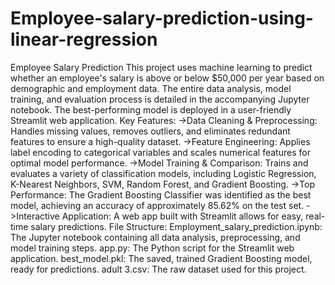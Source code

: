 # Employee-salary-prediction-using-linear-regression
Employee Salary Prediction
This project uses machine learning to predict whether an employee's salary is above or below $50,000 per year based on demographic and employment data. The entire data analysis, model training, and evaluation process is detailed in the accompanying Jupyter notebook. The best-performing model is deployed in a user-friendly Streamlit web application.
Key Features:
->Data Cleaning & Preprocessing: Handles missing values, removes outliers, and eliminates redundant features to ensure a high-quality dataset.
->Feature Engineering: Applies label encoding to categorical variables and scales numerical features for optimal model performance.
->Model Training & Comparison: Trains and evaluates a variety of classification models, including Logistic Regression, K-Nearest Neighbors, SVM, Random Forest, and Gradient Boosting.
->Top Performance: The Gradient Boosting Classifier was identified as the best model, achieving an accuracy of approximately 85.62% on the test set.
->Interactive Application: A web app built with Streamlit allows for easy, real-time salary predictions.
File Structure:
Employment_salary_prediction.ipynb: The Jupyter notebook containing all data analysis, preprocessing, and model training steps.
app.py: The Python script for the Streamlit web application.
best_model.pkl: The saved, trained Gradient Boosting model, ready for predictions.
adult 3.csv: The raw dataset used for this project.
